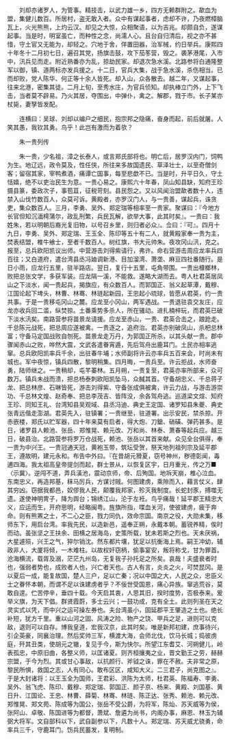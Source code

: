 <!-- { "loadSidebar": true } -->
　　刘却亦诸罗人，为管事。精技击，以武力雄一乡，四方无赖群附之。歃血为盟，集健儿数百。所居村，盗无敢入者。众中有谋起事者，虑却不许，乃夜燃樟脑瓦上，火光熊熊，上灼云汉。却见之大惊，众相聚语，以为吉兆。却颇自负，遂谋起事。当是时，明室虽亡，而种性之念，尚濡人心。且台自归清后，视之亦不甚惜，守土官又无能为，却轻之。穴地于舍，佯置田器，治军械，约日举兵。康熙四十年冬十二月初七日，遍召其党，扬旗击鼓，攻下茄苳营，毁之。袭茅港尾，入市中，汛兵见而走。附近熟番亦为乱，掠劫民家。却退次急水溪。北路参将白通隆整军以御，镇、道两标亦发兵援之。十二日，官兵大集，战于急水溪，杀伤相当。已而却败，党人陈华、何正等十余人皆死。却入山，众各散去。越二年，又谋起事，往来北港，密集其徒。二月上旬，至秀水庄，为官兵侦知。却执棒立门外，上下飞击，当者莫不辟易。乃火其居，夺围出，中弹仆，禽之。解郡，戮于市。长子某亦杖毙，妻孥皆发配。

　　连横曰：吴球、刘却以编户之细民，抱宗邦之隐痛，奋身而起，前后就屠。人笑其愚，我钦其勇。鸟乎！此岂有激而为着欤？

　　朱一贵列传

　　朱一贵，少名祖，漳之长泰人，或言郑氏部将也。明亡后，居罗汉内门，饲鸭为生。地辽远，政令莫及，性任侠，所往来多故国遗民、草泽壮士，以至奇僧剑客；留宿其家，宰鸭煮酒，痛谭亡国事，每至悲歔不已。当是时，升平日久，守土恬嬉，绝不以吏治民生为意。一贵心易之。康熙六十年春，凤山知县缺，知府王珍摄县篆，委政次子，事苞苴，征税苛刻。县民怨之。又以风闻治盟歃者数十人，违禁入山伐竹数百人，众莫可诉。黄殿者，亦罗汉门人，与一贵善，谋起兵，诛贪吏，集众数百人。三月，李勇、吴外、郑定瑞等相率至一贵家。聚谋曰：『今地方长官但知沉湎樗蒲尔，政乱刑繁，兵民瓦解，欲举大事，此其时矣』。一贵曰：我姓朱，若以明朝后裔光复旧物，以号召乡里，则归者必众』。佥曰：『可』。四月十九日，李勇、吴外、郑定瑞、王玉全、陈印等五十有二人，就黄殿家奉一贵为主，焚表结盟，椎牛飨士，至者千数百人。树红旗，书大元帅朱。夜攻冈山汛，克之。报至，总兵欧阳凯议出师。中营游击刘得紫请行，弗许。命右营游击周应龙率兵四百往；又白道府，遣台湾县丞冯廸调新港、目加溜湾、萧垄、麻豆四社番随行。是日小雨，应龙行五里，驻半路店。翌日，复行十五里，屯角带围。一贵出槺榔林，败把总张文学，多获军装。应龙隔一溪，不能救。遂略大湖而去。粤人杜君英居凤山之下淡水，闻一贵起兵，揭旗应，有众数百人。而郭国正、翁义起草潭，戴穆、江国论起下埤头，林曹、林骞、林琏起新园，王忠起小琉球，皆愿从君英，约一贵共事。于是一贵移屯冈山之麓。应龙至小冈山，两军遇战。一贵退驻袁交友庄，应龙亦收兵回二滥，纵焚掠。土番乘势多杀人，所在骚动。进扎楠梓玩，而君英已破下淡水汛矣。南路营参将苗景龙请援。应龙至赤山，一贵、君英合击之，踉跄走。千总陈元战死，把总周应遂被禽。一贵逐之，追府治。君英亦别破凤山，杀杷总林富；守备马定国战败自刎死。苗景龙走万丹，为郭国正所杀，以其头献一贵。郡中骤闻赤山之败，哗然大震，文武各遣眷宵遁，先后驾舟出鹿耳门。土民亦相率逃窜。总兵欧阳凯率兵千余，出驻春牛埔；水师副将许云亦率兵五百来会，时尚未有城也。军中夜惊，镇兵四散，黎明稍集。四月晦，一贵兵至。许云拒战，水师奋勇，陆师继之。一贵稍却，屯芊蓁林。五月朔，一贵复至，君英亦率所部来，众可数万。镇兵未战而溃，把总杨泰刺欧阳凯坠马，众馘其首。守备胡忠义、千总蒋子龙、把总林彦、石琳皆死，游击刘得紫、守备张成俱被禽，许云力战，与游击游崇功、千总林文煌、赵奇奉、把总李茂吉、皆阵没，余各驾舟逃。巡道梁文煊、知府王珍、同知王礼、台湾知县吴观域、县丞冯迪、典史王定国、诸罗知县朱夔、典史张青远偕走澎湖。君英先入，驻镇署；一贵继至，驻道署。出示安民，禁杀掠。开赤嵌楼，郑氏以贮军器，四十年来莫有启者，得大炮、刀鎗、硝磺、弹药甚多。是日，诸罗县人赖池、张岳、郑惟晃、赖元改、万和尚、林泰、萧春等起兵应。越三日，破县治。北路营参将罗万仓战死，赖池、张岳以其首来献。众见全台俱得，奉一贵为中兴王。一贵冠通天冠，黄袍玉带，筑坛受贺，祭天地列祖列宗及延平郡王，遵故明，建元永和。布告中外曰。『在昔胡元猾夏，窃号神州，秽德彰闻，毒逋四海。我太祖高皇帝提剑而起，群士景从，以恢复区宇，日月重光，传之万■〈示冀〉。逆闯不道，弄兵潢池，震动京师，帝、后殉国。地坼天崩，椎心泣血。东南忠义，再造邦基，秣马厉兵，方谋讨贼。何图建虏，乘隙而入，藉言仗义，肆其穷凶。窃据我都邑，奴僇我人民，颠覆我邦家，殄灭我制度。长蛇封豕，搏噬无遗。遂使神明冑子，降为舆台；锦绣江山，沦于左衽。鸟乎痛哉！延平郡王精忠大义，应运而生，开府思明，经略闽粤。旌旗所指，喋血关河，使彼建虏，疲于奔命。则有熊罴之士，不二心之臣，戮力同仇，效命宗国。南京之役，大勋未集，移师东下，用启台湾。率我先民，以造新邑，遥奉正朔，永戴本朝。蓄锐养精，俟时而动。虽张坚之王扶余、田横之居海岛，史策所载，犹未若斯之烈也。天未厌祸，大星遽殒，兴王之气，猝尔销沈。然东都片壤，犹足以抗衡海上焉。嗣王冲幼，辅政非人，大厦将倾，一木难柱。以故权奸窃柄，偷事宴安，叛将称戈，甘为罪首。沧海横流，载胥及溺，茫茫九州岛，无复我子孙托足之所矣。哀哉！夫盛衰者时也，强弱者势也，成败者人也，兴亡者天也。古人有言，炎炎之火，可焚昆冈。是以夏后一成，能复故国，楚人三户，足以亡秦；况以中国之大，人民之众，忠臣义士之眷怀本朝，而谓不足以诛建虏者乎？不佞世受国恩，痛心异族。窜逃荒谷，莫敢自遑。伫苦停辛，垂四十载。今天启其衷，人思其旧，揆时度势，否极泰来。爰举义旗，为天下倡。群贤霞蔚，多士云兴；一鼓功成，克有全土。此则列圣在天之灵实式以凭，而中兴之运可操左券也。夫台湾虽小，固延郡平王肇造之土也。绝长补短，犹方千里。重以山河之固、风涛之险、物产之饶、甲兵之足，进则可以克敌，退则可以自存。博我皇道，宏我汉京，此其时矣。唯是新邦初建，庶事待兴，引企英豪，同襄治理。然后奖帅三军，横渡大海，会师北伐，饮马长城；捣彼虏庭，歼其丑类，使胡元之辙，复见于今，斯为快尔。所望江东耆艾、河朔健儿，岭表孤忠，中原旧曲，各整义师，以匡诸夏。则齐桓攘夷之业，晋文勤王之劳，赫赫宗盟，于今为烈。其或甘心事敌，以抗颜行、斧钺之诛，罪在不赦。夫非常之原，黎民所惧，救国之志，人有同心。敢布区区，咸知大义。二三君子，尚克图之』。于是大封诸将：以王玉全为国师，王君彩、洪陈为太师，杜君英、陈福寿、李勇、吴外、翁飞虎、陈印、戴穆、郑定瑞、郭国正、颜子京、杨来、黄殿、刘国基、黄日升、江国论、王忠、林曹、薛菊、林骞、林琏、陈正达、张秀、赖池、赖元改、郑惟晃、郑文苑、陈成等为国公，张岳不受公爵，为将军，陈灿、苏天威等为侯，张阿山、卓敬、陈国进等为都督，萧斌、詹遴为尚书，内阁办事，麻恩、林玉为辅弼大将军。文自部科以下，武自副参以下，凡数十人。郑定瑞、苏天威尤骁勇，命率兵三千，守鹿耳门。饬兵民蓄发，复明制。

